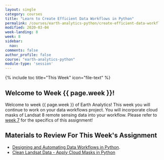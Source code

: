 ```yaml
---
layout: single
category: courses
title: "Learn to Create Efficient Data Workflows in Python"
permalink: /courses/earth-analytics-python/create-efficient-data-workflows-2/
modified: 2020-03-04
week-landing: 8
week: 8
sidebar:
  nav:
comments: false
author_profile: false
course: "earth-analytics-python"
module-type: 'session'
---
```


{% include toc title="This Week" icon="file-text" %}

<div class="notice--info" markdown="1">

## <i class="fa fa-ship" aria-hidden="true"></i> Welcome to Week {{ page.week }}!

Welcome to week {{ page.week }} of Earth Analytics! This week you will continue to work on your data workflows project. You will incorporate cloud masks of Landsat 8 remote sensing data into your workflow. Please refer to <a href="https://www.earthdatascience.org/courses/earth-analytics-python/create-efficient-data-workflows/">week 7</a> for the specifics of this assignment!

</div>


## Materials to Review For This Week's Assignment


* <a href="{{ site.url }}/courses/use-data-open-source-python/earth-data-science-workflows/design-efficient-automated-data-workflows/">Designing and Automating Data Workflows in Python</a>. 
* <a href="{{ site.url }}/courses/use-data-open-source-python/multispectral-remote-sensing/landsat-in-Python/remove-clouds-from-landsat-data/">Clean Landsat Data - Apply Cloud Masks  in Python</a>


